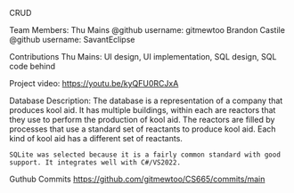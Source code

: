﻿CRUD

Team Members:
	Thu Mains @github username: gitmewtoo
	Brandon Castile @github username: SavantEclipse

Contributions
	Thu Mains: UI design, UI implementation, SQL design, SQL code behind

Project video:
	https://youtu.be/kyQFU0RCJxA

Database Description:
	The database is a representation of a company that produces kool aid. It has multiple buildings, within each are
	reactors that they use to perform the production of kool aid. The reactors are filled by processes that use a 
	standard set of reactants to produce kool aid. Each kind of kool aid has a different set of reactants.

	SQLite was selected because it is a fairly common standard with good support. It integrates well with C#/VS2022.

Guthub Commits
	https://github.com/gitmewtoo/CS665/commits/main

	